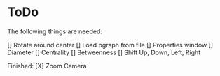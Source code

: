 #  ToDo

The following things are needed:

[] Rotate around center
[] Load pgraph from file
[] Properties window
[] Diameter
[] Centrality
[] Betweenness
[] Shift Up, Down, Left, Right

Finished:
[X] Zoom Camera






